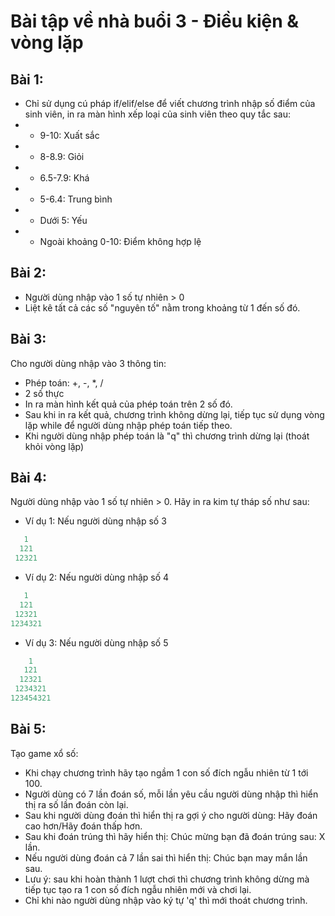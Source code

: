 # Bài tập về nhà buổi 3 - Điều kiện & vòng lặp

## Bài 1:

- Chỉ sử dụng cú pháp if/elif/else để viết chương trình nhập số điểm của sinh viên, in ra màn hình xếp loại của sinh viên theo quy tắc sau:
- - 9-10: Xuất sắc
- - 8-8.9: Giỏi
- - 6.5-7.9: Khá
- - 5-6.4: Trung bình
- - Dưới 5: Yếu
- - Ngoài khoảng 0-10: Điểm không hợp lệ

## Bài 2:

- Người dùng nhập vào 1 số tự nhiên > 0
- Liệt kê tất cả các số "nguyên tố" nằm trong khoảng từ 1 đến số đó.

## Bài 3:

Cho người dùng nhập vào 3 thông tin:

- Phép toán: +, -, \*, /
- 2 số thực
- In ra màn hình kết quả của phép toán trên 2 số đó.
- Sau khi in ra kết quả, chương trình không dừng lại, tiếp tục sử dụng vòng lặp while để người dùng nhập phép toán tiếp theo.
- Khi người dùng nhập phép toán là "q" thì chương trình dừng lại (thoát khỏi vòng lặp)

## Bài 4:

Người dùng nhập vào 1 số tự nhiên > 0. Hãy in ra kim tự tháp số như sau:

- Ví dụ 1: Nếu người dùng nhập số 3

```python
   1
  121
 12321
```

- Ví dụ 2: Nếu người dùng nhập số 4

```python
   1
  121
 12321
1234321
```

- Ví dụ 3: Nếu người dùng nhập số 5

```python
    1
   121
  12321
 1234321
123454321
```

## Bài 5:

Tạo game xổ số:

- Khi chạy chương trình hãy tạo ngầm 1 con số đích ngẫu nhiên từ 1 tới 100.
- Người dùng có 7 lần đoán số, mỗi lần yêu cầu người dùng nhập thì hiển thị ra số lần đoán còn lại.
- Sau khi người dùng đoán thì hiển thị ra gợi ý cho người dùng: Hãy đoán cao hơn/Hãy đoán thấp hơn.
- Sau khi đoán trúng thì hãy hiển thị: Chúc mừng bạn đã đoán trúng sau: X lần.
- Nếu người dùng đoán cả 7 lần sai thì hiển thị: Chúc bạn may mắn lần sau.
- Lưu ý: sau khi hoàn thành 1 lượt chơi thì chương trình không dừng mà tiếp tục tạo ra 1 con số đích ngẫu nhiên mới và chơi lại.
- Chỉ khi nào người dùng nhập vào ký tự 'q' thì mới thoát chương trình.
